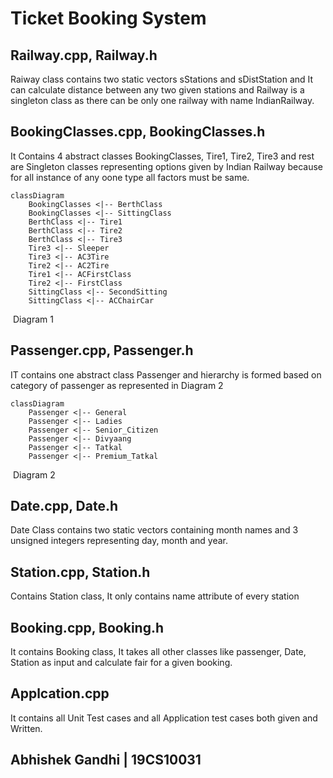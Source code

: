# Ticket Booking System

## Railway.cpp, Railway.h

Raiway class contains two static vectors sStations and sDistStation and It can calculate distance between any two given stations and Railway is a singleton class as there can be only one railway with name IndianRailway.

 

## BookingClasses.cpp, BookingClasses.h

It Contains 4 abstract classes BookingClasses, Tire1, Tire2, Tire3  and rest are Singleton classes representing options given by Indian Railway because for all instance of any oone type all factors must be same.

```mermaid
classDiagram
	BookingClasses <|-- BerthClass
	BookingClasses <|-- SittingClass
	BerthClass <|-- Tire1
	BerthClass <|-- Tire2
	BerthClass <|-- Tire3
	Tire3 <|-- Sleeper
    Tire3 <|-- AC3Tire
    Tire2 <|-- AC2Tire
    Tire1 <|-- ACFirstClass
    Tire2 <|-- FirstClass
    SittingClass <|-- SecondSitting
    SittingClass <|-- ACChairCar
```

​																																Diagram 1

## Passenger.cpp, Passenger.h

IT contains one abstract class Passenger and hierarchy is formed based on category of passenger as represented in Diagram 2

```mermaid
classDiagram
	Passenger <|-- General
	Passenger <|-- Ladies
	Passenger <|-- Senior_Citizen
	Passenger <|-- Divyaang
	Passenger <|-- Tatkal
	Passenger <|-- Premium_Tatkal
```

​																														    Diagram 2

## Date.cpp, Date.h

Date Class contains two static vectors containing month names and 3 unsigned integers representing day, month and year.

## Station.cpp, Station.h

Contains Station class, It only contains name attribute of every station

## Booking.cpp, Booking.h

It contains Booking class, It takes all other classes like passenger, Date, Station as input and calculate fair for a given booking.

## Applcation.cpp

It contains all Unit Test cases and all Application test cases both given and Written.

## Abhishek Gandhi | 19CS10031